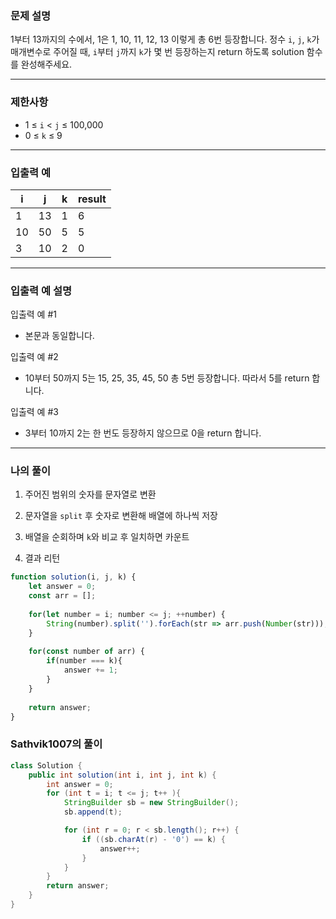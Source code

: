 ### **문제 설명**

1부터 13까지의 수에서, 1은 1, 10, 11, 12, 13 이렇게 총 6번 등장합니다. 정수 `i`, `j`, `k`가 매개변수로 주어질 때, `i`부터 `j`까지 `k`가 몇 번 등장하는지 return 하도록 solution 함수를 완성해주세요.

---

### 제한사항

- 1 ≤ `i` < `j` ≤ 100,000
- 0 ≤ `k` ≤ 9

---

### 입출력 예

| i | j | k | result |
| --- | --- | --- | --- |
| 1 | 13 | 1 | 6 |
| 10 | 50 | 5 | 5 |
| 3 | 10 | 2 | 0 |

---

### 입출력 예 설명

입출력 예 #1

- 본문과 동일합니다.

입출력 예 #2

- 10부터 50까지 5는 15, 25, 35, 45, 50 총 5번 등장합니다. 따라서 5를 return 합니다.

입출력 예 #3

- 3부터 10까지 2는 한 번도 등장하지 않으므로 0을 return 합니다.

---

### 나의 풀이

1. 주어진 범위의 숫자를 문자열로 변환

2. 문자열을 `split` 후 숫자로 변환해 배열에 하나씩 저장

3. 배열을 순회하며 `k`와 비교 후 일치하면 카운트

4. 결과 리턴

```javascript
function solution(i, j, k) {
    let answer = 0;
    const arr = [];
    
    for(let number = i; number <= j; ++number) {
        String(number).split('').forEach(str => arr.push(Number(str)));
    }
    
    for(const number of arr) {
        if(number === k){
            answer += 1;
        }
    }
    
    return answer;
}
```


### Sathvik1007의 풀이

```java
class Solution {
    public int solution(int i, int j, int k) {
        int answer = 0;
        for (int t = i; t <= j; t++ ){
            StringBuilder sb = new StringBuilder();
            sb.append(t);

            for (int r = 0; r < sb.length(); r++) {
                if ((sb.charAt(r) - '0') == k) {
                    answer++;
                }
            }
        }
        return answer;
    }
}
```

